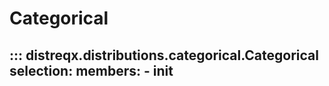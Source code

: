 # Categorical

::: distreqx.distributions.categorical.Categorical
    selection:
        members:
            - __init__
---